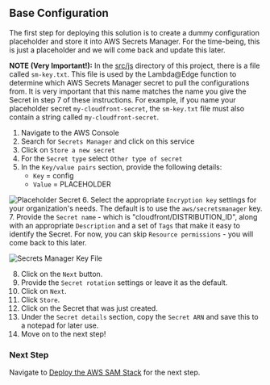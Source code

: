 ## Base Configuration

The first step for deploying this solution is to create a dummy configuration placeholder and store it into AWS Secrets Manager. For the time-being, this is just a placeholder and we will come back and update this later. 

**NOTE (Very Important!):** In the [src/js](../src/js) directory of this project, there is a file called `sm-key.txt`. This file is used by the Lambda@Edge function to determine which AWS Secrets Manager secret to pull the configurations from. It is very important that this name matches the name you give the Secret in step 7 of these instructions. For example, if you name your placeholder secret `my-cloudfront-secret`, the `sm-key.txt` file must also contain a string called `my-cloudfront-secret`.

1. Navigate to the AWS Console
2. Search for `Secrets Manager` and click on this service
3. Click on `Store a new secret`
4. For the `Secret type` select `Other type of secret`
5. In the `Key/value pairs` section, provide the following details:
    - `Key` = config
    - `Value` = PLACEHOLDER

![Placeholder Secret](images/secretsmanager/sm-kv-pair.png)
6. Select the appropriate `Encryption key` settings for your organization's needs. The default is to use the `aws/secretsmanager` key.
7. Provide the `Secret name` - which is "cloudfront/DISTRIBUTION_ID", along with an appropriate `Description` and a set of `Tags` that make it easy to identify the Secret. For now, you can skip `Resource permissions` - you will come back to this later.

![Secrets Manager Key File](images/secretsmanager/sm-key-name-file.png)

8. Click on the `Next` button.
9. Provide the `Secret rotation` settings or leave it as the default.
10. Click on `Next`.
11. Click `Store`.
12. Click on the Secret that was just created.
13. Under the `Secret details` section, copy the `Secret ARN` and save this to a notepad for later use.
14. Move on to the next step!

### Next Step

Navigate to [Deploy the AWS SAM Stack](deploy.md) for the next step.
